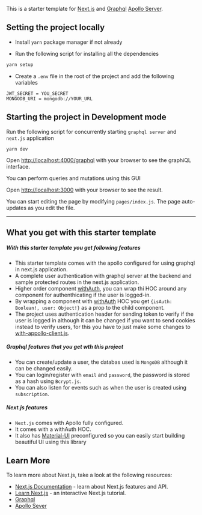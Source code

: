 This is a starter template for [Next.js](https://nextjs.org/) and [Graphql](https://graphql.org/) [Apollo Server](https://www.apollographql.com/).

## Setting the project locally

- Install `yarn` package manager if not already

- Run the following script for installing all the dependencies

```bash
yarn setup
```
- Create a `.env` file in the root of the project and add the following variables
```
JWT_SECRET = YOU_SECRET
MONGODB_URI = mongodb://YOUR_URL
```
## Starting the project in Development mode

Run the following script for concurrently starting `graphql server` and `next.js` application

```bash
yarn dev
```

Open [http://localhost:4000/graphql](http://localhost:4000/graphql) with your browser to see the graphiQL interface.

You can perform queries and mutations using this GUI

Open [http://localhost:3000](http://localhost:3000) with your browser to see the result.

You can start editing the page by modifying `pages/index.js`. The page auto-updates as you edit the file.

---

## What you get with this starter template

##### With this starter template you get following features

- This starter template comes with the apollo configured for using graphql in next.js application.
- A complete user authentication with graphql server at the backend and sample protected routes in the next.js application.
- Higher order component [withAuth](https://github.com/blurry-x-face/Nextjs-Graphql-Starter-Template/blob/master/client/components/withAuth.jsx), you can wrap thi HOC around any component for authenthicating if the user is logged-in.
- By wrapping a component with [withAuth](https://github.com/blurry-x-face/Nextjs-Graphql-Starter-Template/blob/master/client/components/withAuth.jsx) HOC you get `{isAuth: Boolean!, user: Object!}` as a prop to the child component.
- The project uses authentication header for sending token to verify if the user is logged in although it can be changed if you want to send cookies instead to verify users, for this you have to just make some changes to [with-appollo-client.js](https://github.com/blurry-x-face/Nextjs-Graphql-Starter-Template/blob/master/client/lib/with-apollo-client.js).

##### Graphql features that you get wth this project
- You can create/update a user, the databas used is `MongoDB` although it can be changed easily.
- You can login/register with `email` and `password`, the password is stored as a hash using `Bcrypt.js`.
- You can also listen for events such as when the user is created using `subscription`.

##### Next.js features
- `Next.js` comes with Apollo fully configured.
- It comes with a withAuth HOC.
- It also has [Material-UI](https://material-ui.com/) preconfigured so you can easily start building beautiful UI using this library

## Learn More

To learn more about Next.js, take a look at the following resources:

- [Next.js Documentation](https://nextjs.org/docs) - learn about Next.js features and API.
- [Learn Next.js](https://nextjs.org/learn) - an interactive Next.js tutorial.
- [Graphql](https://graphql.org/learn/)
- [Apollo Sever](https://www.apollographql.com/docs/apollo-server/)
